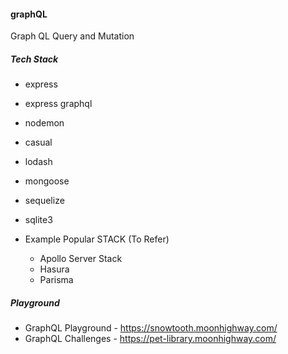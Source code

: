 #### graphQL

Graph QL Query and Mutation

##### Tech Stack

- express
- express graphql
- nodemon
- casual
- lodash
- mongoose
- sequelize
- sqlite3

- Example Popular STACK (To Refer)
  - Apollo Server Stack
  - Hasura
  - Parisma

##### Playground

- GraphQL Playground - https://snowtooth.moonhighway.com/
- GraphQL Challenges - https://pet-library.moonhighway.com/
